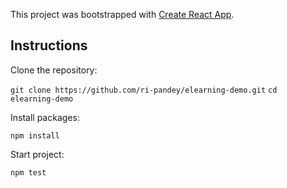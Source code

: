 This project was bootstrapped with [Create React App](https://github.com/facebook/create-react-app).

## Instructions

Clone the repository:

`git clone https://github.com/ri-pandey/elearning-demo.git`
`cd elearning-demo`

Install packages:

`npm install`

Start project:

`npm test`

